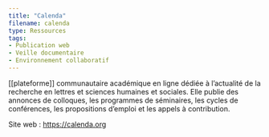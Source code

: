 ```yaml
---
title: "Calenda"
filename: calenda
type: Ressources
tags:
- Publication web
- Veille documentaire
- Environnement collaboratif
---
```


[[plateforme]] communautaire académique en ligne dédiée à l’actualité de la recherche en lettres et sciences humaines et sociales. Elle publie des annonces de colloques, les programmes de séminaires, les cycles de conférences, les propositions d’emploi et les appels à contribution.

Site web : <https://calenda.org>

